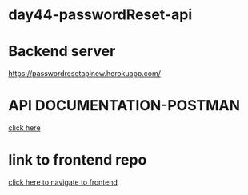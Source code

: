 # day44-passwordReset-api
<h1>Backend server</h1>
<a href="https://passwordreset-api.herokuapp.com/">https://passwordresetapinew.herokuapp.com/</a>
<h1>API DOCUMENTATION-POSTMAN</h1>
<a href="https://documenter.getpostman.com/view/21868300/VUjSF4A3">click here</a>

<h1>link to frontend repo</h1>
<a href="https://day44-frontend-reset-password.vercel.app/">click here to navigate to frontend</a>
